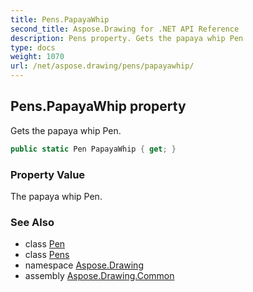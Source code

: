 ```yaml
---
title: Pens.PapayaWhip
second_title: Aspose.Drawing for .NET API Reference
description: Pens property. Gets the papaya whip Pen
type: docs
weight: 1070
url: /net/aspose.drawing/pens/papayawhip/
---
```

## Pens.PapayaWhip property

Gets the papaya whip Pen.

```csharp
public static Pen PapayaWhip { get; }
```

### Property Value

The papaya whip Pen.

### See Also

* class [Pen](../../pen/)
* class [Pens](../)
* namespace [Aspose.Drawing](../../pens/)
* assembly [Aspose.Drawing.Common](../../../)


